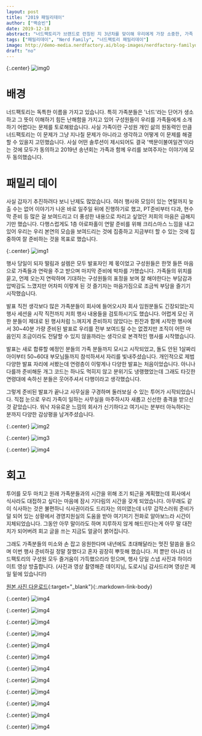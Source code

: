 ```yaml
---
layout: post
title: "2019 패밀리데이"
author: ["백승빈"]
date: 2019-12-18
abstract: "너드팩토리가 브랜드로 런칭된 지 3년차를 맞이해 우리에게 가장 소중한, 가족 분들을 모시고 패밀리데이를 진행했습니다. 너드팩토리의 구성원인 가족이 어디에서 어떻게 어떤 일을 하고 있는지 소개하고 만나뵐 수 있는 소중한 시간이었습니다."
tags: ["패밀리데이", "Nerd Family", "너드팩토리 패밀리데이"]
image: http://demo-media.nerdfactory.ai/blog-images/nerdfactory-familyday-2019/0.jpg
draft: "no"
---
```


{:.center}
![img0](http://demo-media.nerdfactory.ai/blog-images/nerdfactory-familyday-2019/0.jpg)

# 배경

너드팩토리는 독특한 이름을 가지고 있습니다. 특히 가족분들은 '너드'라는 단어가 생소하고 그 뜻이 이해하기 힘든 난해함을 가지고 있어 구성원들이 우리를 가족들에게 소개하기 어렵다는 문제를 토로해왔습니다. 사실 가족이란 구성원 개인 삶의 원동력인 만큼 너드팩토리는 이 문제가 그냥 지나칠 문제가 아니라고 생각하고 어떻게 이 문제를 해결할 수 있을지 고민했습니다. 사실 어떤 솔루션이 제시되어도 결국 '백문이불여일견'이라는 것에 모두가 동의하고 2019년 송년회는 가족과 함께 우리를 보여주자는 이야기에 모두 동의했습니다.

# 패밀리 데이

사실 갑자기 추진하려다 보니 난제도 많았습니다. 여러 행사와 모임이 있는 연말까지 늦출 수는 없어 이야기가 나온 바로 일주일 뒤에 진행하기로 했고, PT준비부터 다과, 현수막 준비 등 많은 걸 보여드리고 더 풍성한 내용으로 차리고 싶었던 저희의 마음은 급해지기만 했습니다. 다행스럽게도 1층 아로파홀이 연말 준비를 위해 크리스마스 느낌을 내고 있어 우리는 우리 본연의 모습을 보여드리는 것에 집중하고 지금부터 할 수 있는 것에 집중하여 잘 준비하는 것을 목표로 했습니다.

{:.center}
![img1](http://demo-media.nerdfactory.ai/blog-images/nerdfactory-familyday-2019/1.jpg)

행사 당일이 되자 떨림과 설렘은 모두 발표자인 제 몫이었고 구성원들은 한껏 들뜬 마음으로 가족들과 연락을 주고 받으며 마지막 준비에 박차를 가했습니다. 가족들의 위치를 묻고, 언제 오는지 연락하며 기대하는 구성원들의 표정을 보며 잘 해야한다는 부담감과 압박감도 느꼈지만 어차피 이렇게 된 것 즐기자는 마음가짐으로 조금씩 부담을 즐기기 시작했습니다.

발표 직전 생각보다 많은 가족분들이 회사에 들어오시자 회사 임원분들도 긴장되었는지 행사 세션을 시작 직전까지 저희 행사 내용들을 검토하시기도 했습니다. 어렵게 모신 귀한 분들이 제대로 된 행사처럼 느껴지게 준비하지 않았다는 핀잔과 함께 시작한 행사에서 30~40분 가량 준비된 발표로 우리를 전부 보여드릴 수는 없겠지만 조직이 어떤 마음인지 조금이라도 전달할 수 있지 않을까라는 생각으로 본격적인 행사를 시작했습니다.

발표는 새로 합류할 예정인 분들의 가족 분들까지 모시고 시작되었고, 돌도 안된 1살짜리 아이부터 50~60대 부모님들까지 참석하셔서 자리를 빛내주셨습니다. 개인적으로 제법 다양한 발표 자리에 서봤는데 연령층이 이렇게나 다양한 발표는 처음이었습니다. 아니나 다를까 준비해둔 개그 코드는 하나도 먹히지 않고 분위기도 냉랭했었는데 그래도 타깃한 연령대에 속하신 분들은 웃어주셔서 다행이라고 생각했습니다.

그렇게 준비된 발표가 끝나고 사무실을 구경하며 둘러보실 수 있는 투어가 시작되었습니다. 직접 눈으로 우리 가족이 일하는 사무실을 마주하시자 새롭고 신선한 충격을 받으신 것 같았습니다. 워낙 자유로운 느낌의 회사가 신기하다고 여기시는 분부터 아늑하다는 분까지 다양한 감상평을 남겨주셨습니다.

{:.center}
![img2](http://demo-media.nerdfactory.ai/blog-images/nerdfactory-familyday-2019/2.jpg)

{:.center}
![img3](http://demo-media.nerdfactory.ai/blog-images/nerdfactory-familyday-2019/3.jpg)

{:.center}
![img4](http://demo-media.nerdfactory.ai/blog-images/nerdfactory-familyday-2019/4.jpg)

# 회고

투어를 모두 마치고 원래 가족분들과의 시간을 위해 조기 퇴근을 계획했는데 회사에서 식사라도 대접하고 싶다는 마음에 잠시 기다림의 시간을 갖게 되었습니다. 아무래도 같이 식사하는 것은 불편하니 식사권이라도 드리자는 의미였는데 너무 갑작스러워 준비가 덜 되어 있는 상황에서 경영지원실의 도움을 받아 여기저기 전화로 알아보느라 시간이 지체되었습니다. 그동안 아무 말이라도 하며 지루하지 않게 해드린다는게 아무 말 대잔치가 되어버려 회고 글을 쓰는 지금도 얼굴이 붉어집니다.

그래도 가족분들의 미소와 손 잡고 응원한다며 내년에도 초대해달라는 멋진 말씀을 들으며 이번 행사 준비하길 정말 잘했다고 혼자 굉장히 뿌듯해 했습니다. 저 뿐만 아니라 너드팩토리의 구성원 모두 즐거움이 가득했으리라 믿으며, 행사 당일 스냅 사진과 하이라이트 영상 방출합니다. (사진과 영상 촬영해준 데이지님, 도로시님 감사드리며 영상은 제일 밑에 있습니다!)

[원본 사진 다운로드](/assets/images/posts/nerdfactory-family-day-2019/NerdFactory_Familyday_2019.zip){:target="\_blank"}{:.markdown-link-body}

{:.center}
![img4](http://demo-media.nerdfactory.ai/blog-images/nerdfactory-familyday-2019/6.jpg)

{:.center}
![img4](http://demo-media.nerdfactory.ai/blog-images/nerdfactory-familyday-2019/7.jpg)

{:.center}
![img4](http://demo-media.nerdfactory.ai/blog-images/nerdfactory-familyday-2019/8.jpg)

{:.center}
![img4](http://demo-media.nerdfactory.ai/blog-images/nerdfactory-familyday-2019/9.jpg)

{:.center}
![img4](http://demo-media.nerdfactory.ai/blog-images/nerdfactory-familyday-2019/11.jpg)

{:.center}
![img4](http://demo-media.nerdfactory.ai/blog-images/nerdfactory-familyday-2019/12.jpg)

{:.center}
![img4](http://demo-media.nerdfactory.ai/blog-images/nerdfactory-familyday-2019/16.jpg)

{:.center}
![img4](http://demo-media.nerdfactory.ai/blog-images/nerdfactory-familyday-2019/17.jpg)

{:.center}
![img4](http://demo-media.nerdfactory.ai/blog-images/nerdfactory-familyday-2019/18.jpg)

{:.center}
![img4](http://demo-media.nerdfactory.ai/blog-images/nerdfactory-familyday-2019/19.jpg)

{:.center}
![img4](http://demo-media.nerdfactory.ai/blog-images/nerdfactory-familyday-2019/21.jpg)

{:.center}
![img4](http://demo-media.nerdfactory.ai/blog-images/nerdfactory-familyday-2019/22.jpg)
